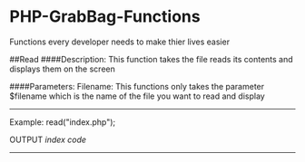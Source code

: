 # PHP-GrabBag-Functions
Functions every developer needs to make thier lives easier

##Read
####Description:
This function takes the file reads its contents and displays them on the screen

####Parameters:
Filename:
This functions only takes the parameter $filename which is the name of the file you want to read and display
***
Example:
read("index.php");

OUTPUT
*index code*
***
